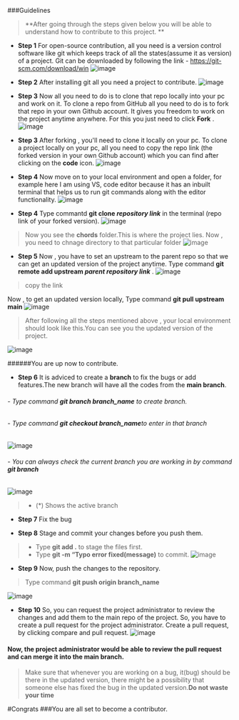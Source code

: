 ###Guidelines
>**After going through the steps given below you will be able to understand
how to contribute to this project. **

- **Step 1**
For open-source contribution, all you need is a version control software like git which keeps track of all the states(assume it as version) of a project.
Git can be downloaded by following the link - https://git-scm.com/download/win
![image](https://user-images.githubusercontent.com/62644568/111185737-4dd27380-85d8-11eb-92d6-6c09dee5602b.png)

- **Step 2**
After installing git all you need a project to contribute.
![image](https://user-images.githubusercontent.com/62644568/111187563-1d8bd480-85da-11eb-87ae-8ec63e5a4e55.png)

- **Step 3**
Now all you need to do is to clone that repo locally into your pc and work on it. To clone a repo from GitHub all you need to do is to fork that repo in your own Github account. It gives you freedom to work on the project anytime anywhere. For this you just need to click **Fork** .
![image](https://user-images.githubusercontent.com/62644568/111188408-08637580-85db-11eb-9f9d-666898181a39.png)

- **Step 3**
After forking , you'll need to clone it locally on your pc. To clone a project locally on your pc, all you need to copy the repo link (the forked version in your own Github account) which you can find after clicking on the **code** icon.
![image](https://user-images.githubusercontent.com/62644568/111188862-81fb6380-85db-11eb-9f1e-ed26cb8856d1.png)

- **Step 4**
Now move on to your local environment and open a folder, for example here I am using VS, code editor because it has an inbuilt terminal that helps us to run git commands along with the editor functionality.
![image](https://user-images.githubusercontent.com/62644568/111191058-afe1a780-85dd-11eb-8988-be9665be0da4.png)

- **Step 4**
Type commantd **git clone *repository link***  in the terminal (repo link of your forked version).
![image](https://user-images.githubusercontent.com/62644568/111191891-85dcb500-85de-11eb-9d7c-455344bf5e59.png)
> Now you see the **chords** folder.This is where the project lies.
Now , you need to chnage directory to that particular folder 
![image](https://user-images.githubusercontent.com/62644568/111192522-28953380-85df-11eb-88a1-b114f029cd8d.png)

- **Step 5**
Now ,  you  have to set an upstream to the parent repo so that we can get an updated version of the project anytime.
Type command **git remote add upstream *parent repository link*** .
![image](https://user-images.githubusercontent.com/62644568/111193388-1e276980-85e0-11eb-94b0-7c3d4bbc59cc.png)
> copy the link

Now , to get an updated version locally, Type command **git pull upstream main**
![image](https://user-images.githubusercontent.com/62644568/111194110-dd7c2000-85e0-11eb-8310-ab91abebc3d6.png)

>After following all the steps mentioned above , your local environment should look like this.You can see you the updated version of the project.

![image](https://user-images.githubusercontent.com/62644568/111194577-5a0efe80-85e1-11eb-86d3-e9bf39633f95.png)

######You are up now to contribute.
- **Step 6**
It is adviced to create a **branch** to fix the bugs or add features.The new branch will have all the codes from the **main branch**.
###### - Type command **git branch *branch_name*** to create branch.
###### - Type command **git checkout *branch_name***to enter in that branch
![image](https://user-images.githubusercontent.com/62644568/111197143-1ec1ff00-85e4-11eb-8c05-da7e93a1bb64.png)
###### - You can always check the current branch you are working in by command **git branch**
![image](https://user-images.githubusercontent.com/62644568/111197363-66488b00-85e4-11eb-9265-126c48328b34.png)
> *  (*) Shows the active branch

- **Step 7** Fix the bug

- **Step 8** Stage and commit your changes before you push them.
>*  Type **git add .** to stage the files first.
>*  Type **git -m “Typo error fixed(message)** to commit.
![image](https://user-images.githubusercontent.com/62644568/111199808-128b7100-85e7-11eb-889b-5407b590e93c.png)

- **Step 9**
Now, push the changes to the repository.
>Type command  **git push origin branch_name**

![image](https://user-images.githubusercontent.com/62644568/111201204-8ed28400-85e8-11eb-8e87-9f483cffa69c.png)

- **Step 10**
So, you can request the project administrator to review the changes and add them to the main repo of the project. So, you have to create a pull request for the project administrator. Create a pull request, by clicking compare and pull request.
![image](https://user-images.githubusercontent.com/62644568/111202080-7ca51580-85e9-11eb-9f36-c971ea742804.png)

#### Now, the project administrator would be able to review the pull request and can merge it into the main branch.

>Make sure that whenever you are working on a bug, it(bug) should be there in the updated version, there might be a possibility that someone else has fixed the bug in the updated version.**Do not waste your time**

#Congrats
###You are all set to become a contributor.
